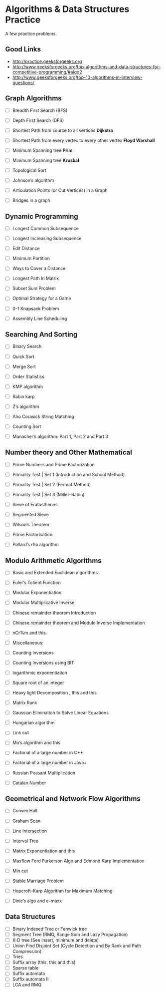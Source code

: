 # Algorithms & Data Structures Practice

A few practice problems.

## Good Links

 - http://practice.geeksforgeeks.org
 - http://www.geeksforgeeks.org/top-algorithms-and-data-structures-for-competitive-programming/#algo2
 - http://www.geeksforgeeks.org/top-10-algorithms-in-interview-questions/

## Graph Algorithms

 - [ ] Breadth First Search (BFS)
 - [ ] Depth First Search (DFS)
 - [ ] Shortest Path from source to all vertices **Dijkstra**
 - [ ] Shortest Path from every vertex to every other vertex **Floyd Warshall**
 - [ ] Minimum Spanning tree **Prim**
 - [ ] Minimum Spanning tree **Kruskal**
 - [ ] Topological Sort
 - [ ] Johnson’s algorithm
 - [ ] Articulation Points (or Cut Vertices) in a Graph
 - [ ] Bridges in a graph


## Dynamic Programming

 - [ ] Longest Common Subsequence
 - [ ] Longest Increasing Subsequence
 - [ ] Edit Distance
 - [ ] Minimum Partition
 - [ ] Ways to Cover a Distance
 - [ ] Longest Path In Matrix
 - [ ] Subset Sum Problem
 - [ ] Optimal Strategy for a Game
 - [ ] 0-1 Knapsack Problem
 - [ ] Assembly Line Scheduling
 

## Searching And Sorting

 - [ ] Binary Search
 - [ ] Quick Sort
 - [ ] Merge Sort
 - [ ] Order Statistics
 - [ ] KMP algorithm
 - [ ] Rabin karp
 - [ ] Z’s algorithm
 - [ ] Aho Corasick String Matching
 - [ ] Counting Sort
 - [ ] Manacher’s algorithm: Part 1, Part 2 and Part 3


## Number theory and Other Mathematical

 - [ ] Prime Numbers and Prime Factorization
 - [ ] Primality Test | Set 1 (Introduction and School Method)
 - [ ] Primality Test | Set 2 (Fermat Method)
 - [ ] Primality Test | Set 3 (Miller–Rabin)
 - [ ] Sieve of Eratosthenes
 - [ ] Segmented Sieve
 - [ ] Wilson’s Theorem
 - [ ] Prime Factorisation
 - [ ] Pollard’s rho algorithm
 

## Modulo Arithmetic Algorithms

 - [ ] Basic and Extended Euclidean algorithms
 - [ ] Euler’s Totient Function
 - [ ] Modular Exponentiation
 - [ ] Modular Multiplicative Inverse
 - [ ] Chinese remainder theorem Introduction
 - [ ] Chinese remainder theorem and Modulo Inverse Implementation
 - [ ] nCr%m and this.
 - [ ] Miscellaneous:
 - [ ] Counting Inversions
 - [ ] Counting Inversions using BIT
 - [ ] logarithmic exponentiation
 - [ ] Square root of an integer
 - [ ] Heavy light Decomposition , this and this
 - [ ] Matrix Rank
 - [ ] Gaussian Elimination to Solve Linear Equations
 - [ ] Hungarian algorithm
 - [ ] Link cut
 - [ ] Mo’s algorithm and this
 - [ ] Factorial of a large number in C++
 - [ ] Factorial of a large number in Java+
 - [ ] Russian Peasant Multiplication
 - [ ] Catalan Number


## Geometrical and Network Flow Algorithms

 - [ ] Convex Hull
 - [ ] Graham Scan
 - [ ] Line Intersection
 - [ ] Interval Tree
 - [ ] Matrix Exponentiation and this
 - [ ] Maxflow Ford Furkerson Algo and Edmond Karp Implementation
 - [ ] Min cut
 - [ ] Stable Marriage Problem
 - [ ] Hopcroft–Karp Algorithm for Maximum Matching
 - [ ] Dinic’s algo and e-maxx


## Data Structures

 - [ ] Binary Indexed Tree or Fenwick tree
 - [ ] Segment Tree (RMQ, Range Sum and Lazy Propagation)
 - [ ] K-D tree (See insert, minimum and delete)
 - [ ] Union Find Disjoint Set (Cycle Detection and By Rank and Path Compression)
 - [ ] Tries
 - [ ] Suffix array (this, this and this)
 - [ ] Sparse table
 - [ ] Suffix automata
 - [ ] Suffix automata II
 - [ ] LCA and RMQ
